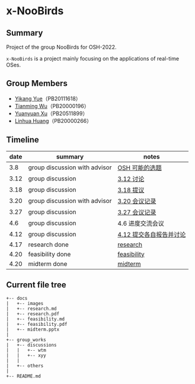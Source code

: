# x-NooBirds
## Summary
Project of the group NooBirds for OSH-2022.

`x-NooBirds` is a project mainly focusing on the applications of real-time OSes.

## Group Members
- [Yikang Yue](https://github.com/npz7yyk)（PB20111618）
- [Tianming Wu](https://github.com/WuTianming)（PB20000196）
- [Yuanyuan Xu](https://github.com/Wonderful-Me)（PB20511899）
- [Linhua Huang](https://github.com/GeoAlMTBs)（PB20000266）

## Timeline

| date | summary                       | notes                                                        |
| ---- | ----------------------------- | ------------------------------------------------------------ |
| 3.8  | group discussion with advisor | [OSH 可能的选题](./group_works/discussions/wtm/3.8&#32;OSH&#32;可能的选题.md) |
| 3.12 | group discussion              | [3.12 讨论](./group_works/discussions/wtm/3.12&#32;讨论.md)  |
| 3.18 | group discussion              | [3.18 提议](./group_works/discussions/wtm/3.18&#32;提议.md)  |
| 3.20 | group discussion with advisor | [3.20 会议记录](./group_works/discussions/wtm/3.20&#32;会议记录.md) |
| 3.27 | group discussion              | [3.27 会议记录](./group_works/others/division_of_labour.md)  |
| 4.6  | group discussion              | 4.6 进度交流会议                                             |
| 4.12 | group discussion              | [4.12 提交各自报告并讨论](https://github.com/OSH-2022/x-NooBirds/tree/main/group_works/others/research) |
| 4.17 | research done                 | [research](./docs/research.md)                               |
| 4.20 | feasibility done              | [feasibility](./docs/feasibility.md)                         |
| 4.20 | midterm done                  | [midterm](./docs/midterm.pptx)                               |

## Current file tree
```code
+-- docs
|   +-- images
|   +-- research.md
|   +-- research.pdf
|   +-- feasibility.md
|   +-- feasibility.pdf
|   +-- midterm.pptx
|
+-- group_works
|   +-- discussions
|   |   +-- wtm
|   |   +-- xyy
|   |
|   +-- others
|
+-- README.md
```
